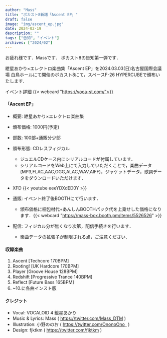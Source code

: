 ```yaml
---
author: "Mass"
title: "ボカスト8新譜「Ascent EP」"
draft: false
image: "img/ascent_ep.jpg"
date: 2024-02-19
description: ""
tags: ["告知", "イベント"]
archives: ["2024/02"]
---
```


お疲れ様です．Massです．
ボカスト8の告知第一弾です．

紲星あかり×エレクトロ楽曲集「Ascent EP」を2024.03.03(日)名古屋国際会議場 白鳥ホールにて開催のボカスト8にて，スペースF-26 HYPERCUBEで頒布いたします．

イベント詳細
{{< webcard "https://voca-st.com/">}}


#### 「Ascent EP」
- 概要: 紲星あかり×エレクトロ楽曲集
- 頒布価格: 1000円(予定)
- 部数: 100部+通販分少部
- 頒布形態: CDレスフィジカル
    - ジュエルCDケース内にシリアルコードが付属しています．
    - シリアルコードをWeb上にて入力していただくことで，楽曲データ(MP3,FLAC,AAC,OGG,ALAC,WAV,AIFF)，ジャケットデータ，歌詞データをダウンロードいただけます．


- XFD {{< youtube eeeYDXdED0Y >}}

- 通販: イベント終了後BOOTHにて行います．
    - 頒布価格に梱包材代+あんしんBOOTHパック代を上乗せした価格になります．{{< webcard "https://mass-box.booth.pm/items/5526526" >}}

- 配信: フィジカル分が無くなり次第，配信手続きを行います．
    - 楽曲データの拡張子が制限される点，ご注意ください．   

#### 収録楽曲
1. Ascent [Techcore 170BPM]
2. Rooting!  [UK Hardcore 170BPM]
3. Player  [Groove House 128BPM]
4. Redshift  [Progressive Trance 140BPM]
5. Reflect  [Future Bass 165BPM]
6. ~10.に各曲インスト版

#### クレジット
- Vocal: VOCALOID 4 紲星あかり
- Music & Lyrics: Mass ( https://twitter.com/Mass_DTM )
- Illustration: 小野ののお ( https://twitter.com/OnonoOno_ )
- Design: fjktkm ( https://twitter.com/fjktkm )
